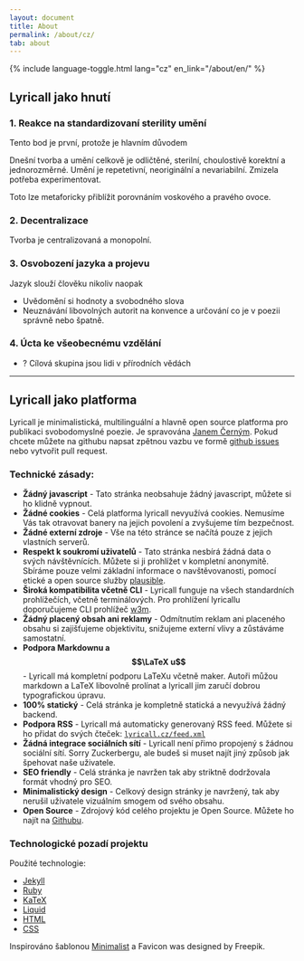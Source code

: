 ```yaml
---
layout: document
title: About
permalink: /about/cz/
tab: about
---
```


{% include language-toggle.html lang="cz" en_link="/about/en/" %}

## Lyricall jako hnutí

### 1. Reakce na standardizovaní sterility umění
Tento bod je první, protože je hlavním důvodem

Dnešní tvorba a umění celkově je odličtěné, sterilní, choulostivě korektní a jednorozměrné.
Umění je repetetivní, neoriginální a nevariabilní. Zmizela potřeba experimentovat.

Toto lze metaforicky přiblížit porovnáním voskového a pravého ovoce.

### 2. Decentralizace
Tvorba je centralizovaná a monopolní. 

### 3. Osvobození jazyka a projevu
Jazyk slouží člověku nikoliv naopak
- Uvědomění si hodnoty a svobodného slova
- Neuznávání libovolných autorit na konvence a určování co je v poezii správně nebo 
špatně.

### 4. Úcta ke všeobecnému vzdělání
- ? Cílová skupina jsou lidi v přírodních vědách

---

## Lyricall jako platforma
Lyricall je minimalistická, multilinguální a hlavně open source platforma pro publikaci
svobodomyslné poezie. Je spravována [Janem Černým](https://blackblog.cz/). Pokud chcete
můžete na githubu napsat zpětnou vazbu ve formě 
[github issues](https://github.com/yagarea/lyricall/issues) nebo vytvořit pull request.

### Technické zásady:
- **Žádný javascript** - Tato stránka neobsahuje žádný javascript, můžete si ho klidně
vypnout.
- **Žádné cookies** - Celá platforma lyricall nevyužívá cookies. Nemusíme Vás tak 
otravovat banery na jejich povolení a zvyšujeme tím bezpečnost.
- **Žádné externí zdroje** - Vše na této stránce se načítá pouze z jejich vlastních 
serverů.
- **Respekt k soukromí uživatelů** - Tato stránka nesbírá žádná data o svých 
návštěvnících. Můžete si ji prohlížet v kompletní anonymitě. Sbíráme pouze velmi 
základní informace o navštěvovanosti, pomocí etické a open source služby 
[plausible](https://plausible.io/).
- **Široká kompatibilita včetně CLI** - Lyricall funguje na všech standardních 
prohlížečích, včetně terminálových. Pro prohlížení lyricallu doporučujeme CLI prohlížeč 
[w3m](http://w3m.sourceforge.net/).
- **Žádný placený obsah ani reklamy** - Odmítnutím reklam ani placeného obsahu si 
zajišťujeme objektivitu, snižujeme externí vlivy a zůstáváme samostatní.
- **Podpora Markdownu a $$\LaTeX u$$** - Lyricall má kompletní podporu LaTeXu včetně 
maker. Autoři můžou markdown a LaTeX libovolně prolínat a lyricall jim zaručí dobrou 
typografickou úpravu.
- **100% statický** - Celá stránka je kompletně statická a nevyužívá žádný backend.
- **Podpora RSS** - Lyricall má automaticky generovaný RSS feed. Můžete si ho přidat 
do svých čteček: [`lyricall.cz/feed.xml`](/feed.xml)
- **Žádná integrace sociálních sítí** - Lyricall není přimo propojený s žádnou 
sociální sítí. Sorry Zuckerbergu, ale budeš si muset najít jiný způsob jak špehovat 
naše uživatele.
- **SEO friendly** - Celá stránka je navržen tak aby striktně dodržovala formát vhodný 
pro SEO.
- **Minimalistický design** - Celkový design stránky je navržený, tak aby nerušil 
uživatele vizuálním smogem od svého obsahu.
- **Open Source** - Zdrojový kód celého projektu je Open Source. Můžete ho najít na 
[Githubu](https://github.com/yagarea/lyricall).

### Technologické pozadí projektu

Použité technologie:
- [Jekyll](https://jekyllrb.com/)
- [Ruby](https://www.ruby-lang.org/en/)
- [KaTeX](https://katex.org/)
- [Liquid](https://shopify.github.io/liquid/)
- [HTML](https://en.wikipedia.org/wiki/HTML)
- [CSS](https://en.wikipedia.org/wiki/CSS)

Inspirováno šablonou [Minimalist](https://github.com/Trybnetic/minimalist/) a Favicon 
was designed by Freepik.

